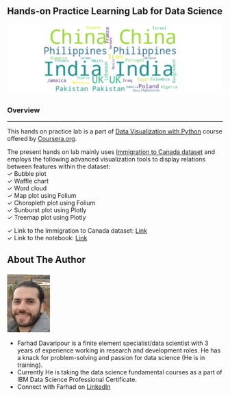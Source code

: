 ## Hands-on Practice Learning Lab for Data Science

![image](WordCloud.png)

### Overview
* * *
This hands on practice lab is a part of [Data Visualization with Python](https://www.coursera.org/learn/python-for-data-visualization?) course offered by [Coursera.org](https://www.coursera.org/).

The present hands on lab mainly uses [Immigration to Canada dataset](https://developer.ibm.com/exchanges/data/all/airline/) and employs the following advanced visualization tools to display relations between features within the dataset:   
✓ Bubble plot  
✓ Waffle chart  
✓ Word cloud  
✓ Map plot using Folium  
✓ Choropleth plot using Folium  
✓ Sunburst plot using Plotly  
✓ Treemap plot using Plotly  


✓ Link to the Immigration to Canada dataset: [Link](https://cf-courses-data.s3.us.cloud-object-storage.appdomain.cloud/IBMDeveloperSkillsNetwork-DV0101EN-SkillsNetwork/Data%20Files/Canada.xlsx)  
✓ Link to the notebook: [Link](https://github.com/Farhad-Davaripour/Advanced_Data_Visualization_Tools/blob/main/Notebook.ipynb)   

## About The Author

![image](MyImage-GitHub.jpg)


- Farhad Davaripour is a finite element specialist/data scientist with 3 years of experience working in research and development roles. He has a knack for problem-solving and passion for data science (He is in training).
- Currently He is taking the data science fundamental courses as a part of IBM Data Science Professional Certificate. 
- Connect with Farhad on [LinkedIn](https://www.linkedin.com/in/farhad-davaripour/)
